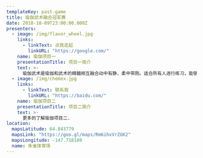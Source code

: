 ```yaml
---
templateKey: past-game
title: 瑜伽武术融合冠军赛
date: 2018-10-09T23:00:00.000Z
presenters:
  - image: /img/flavor_wheel.jpg
    links:
      - linkText: 点我走起
        linkURL: "https://google.com/"
    name: 瑜伽项目一
    presentationTitle: 项目一简介
    text: >-
      瑜伽武术是瑜伽和武术的精髓相互融合动中有静，柔中带刚。适合所有人进行练习，能够强身健体，增强免疫力。
  - image: /img/chemex.jpg
    links:
      - linkText: 联系我
        linkURL: "https://baidu.com/"
    name: 瑜伽项目二
    presentationTitle: 项目二简介
    text: >-
      更多的了解瑜伽项目二.
location:
  mapsLatitude: 64.843779
  mapsLink: "https://goo.gl/maps/Rm6ihxVrZGK2"
  mapsLongitude: -147.718189
  name: 朱雀体育场
---
```

